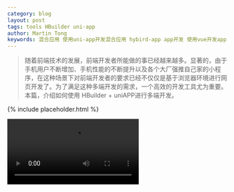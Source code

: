 ```yaml
---
category: blog
layout: post
tags: tools HBuilder uni-app 
author: Martin Tong
keywords: 混合应用 使用uni-app开发混合应用 hybird-app app开发 使用vue开发app
---
```


> 随着前端技术的发展，前端开发者所能做的事已经越来越多。显著的，由于手机用户不断增加、手机性能的不断提升以及各个大厂强推自己家的小程序，在这种场景下对前端开发者的要求已经不仅仅是基于浏览器环境进行网页开发了。为了满足这种多端开发的需求，一个高效的开发工具尤为重要。本篇，介绍如何使用 HBuilder + uniAPP进行多端开发。

{% include placeholder.html %}

<video controls="" autoplay="" name="media"><source src="https://freetyst.nf.migu.cn/public/product5th/product34/2019/07/1822/2009%E5%B9%B406%E6%9C%8826%E6%97%A5%E5%8D%9A%E5%B0%94%E6%99%AE%E6%96%AF/%E6%AD%8C%E6%9B%B2%E4%B8%8B%E8%BD%BD/MP3_40_16_Stero/60054701923.mp3?key=e2ab61811c6f0d67&amp;Tim=1595317686131&amp;channelid=00&amp;msisdn=3dab4d4dcf294231a988a61c55392118&amp;CI=600547019232600902000006889366&amp;F=000009" type="audio/mpeg"></video>

<audio data-v-93a4d38a="" id="migu_audio" src="//freetyst.nf.migu.cn/public/product5th/product34/2019/07/1822/2009%E5%B9%B406%E6%9C%8826%E6%97%A5%E5%8D%9A%E5%B0%94%E6%99%AE%E6%96%AF/%E6%AD%8C%E6%9B%B2%E4%B8%8B%E8%BD%BD/MP3_40_16_Stero/60054701923.mp3?key=083bd6b3210f4031&amp;Tim=1595318450294&amp;channelid=00&amp;msisdn=278bbc0092f147ba80ed417c5312a7e8&amp;CI=600547019232600902000006889366&amp;F=000009"></audio>